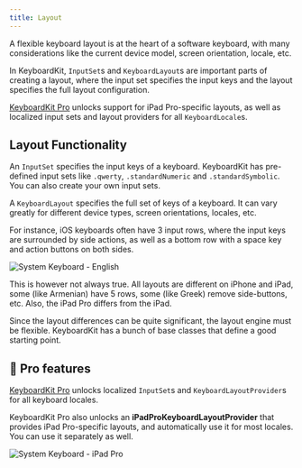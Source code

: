 ```yaml
---
title: Layout
---
```



A flexible keyboard layout is at the heart of a software keyboard, with many considerations like the current device model, screen orientation, locale, etc.

In KeyboardKit, ``InputSet``s and ``KeyboardLayout``s are important parts of creating a layout, where the input set specifies the input keys and the layout specifies the full layout configuration.

[KeyboardKit Pro][Pro] unlocks support for iPad Pro-specific layouts, as well as localized input sets and layout providers for all ``KeyboardLocale``s.


## Layout Functionality

An ``InputSet`` specifies the input keys of a keyboard. KeyboardKit has pre-defined input sets like ``.qwerty``, ``.standardNumeric`` and ``.standardSymbolic``. You can also create your own input sets.

A ``KeyboardLayout`` specifies the full set of keys of a keyboard. It can vary greatly for different device types, screen orientations, locales, etc.

For instance, iOS keyboards often have 3 input rows, where the input keys are surrounded by side actions, as well as a bottom row with a space key and action buttons on both sides.

![System Keyboard - English]({{page.assets}}systemkeyboard-english-350.jpg)

This is however not always true. All layouts are different on iPhone and iPad, some (like Armenian) have 5 rows, some (like Greek) remove side-buttons, etc. Also, the iPad Pro differs from the iPad.

Since the layout differences can be quite significant, the layout engine must be flexible. KeyboardKit has a bunch of base classes that define a good starting point.



## 👑 Pro features

[KeyboardKit Pro][Pro] unlocks localized ``InputSet``s and ``KeyboardLayoutProvider``s for all keyboard locales.

KeyboardKit Pro also unlocks an **iPadProKeyboardLayoutProvider** that provides iPad Pro-specific layouts, and automatically use it for most locales. You can use it separately as well.

![System Keyboard - iPad Pro]({{page.assets}}systemkeyboard-ipadpro.jpg)


[Pro]: /pro   
